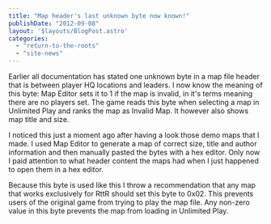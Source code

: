 ```yaml
---
title: "Map header's last unknown byte now known!"
publishDate: "2012-09-08"
layout: '$layouts/BlogPost.astro'
categories: 
  - "return-to-the-roots"
  - "site-news"
---
```


Earlier all documentation has stated one unknown byte in a map file header that is between player HQ locations and leaders. I now know the meaning of this byte: Map Editor sets it to 1 if the map is invalid, in it's terms meaning there are no players set. The game reads this byte when selecting a map in Unlimited Play and ranks the map as Invalid Map. It however also shows map title and size.

I noticed this just a moment ago after having a look those demo maps that I made. I used Map Editor to generate a map of correct size, title and author information and then manually pasted the bytes with a hex editor. Only now I paid attention to what header content the maps had when I just happened to open them in a hex editor.

Because this byte is used like this I throw a recommendation that any map that works exclusively for RttR should set this byte to 0x02. This prevents users of the original game from trying to play the map file. Any non-zero value in this byte prevents the map from loading in Unlimited Play.

